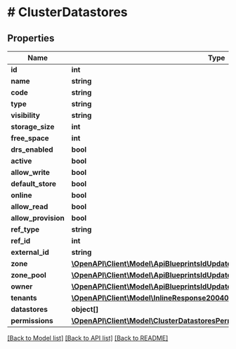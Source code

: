 # # ClusterDatastores

## Properties

Name | Type | Description | Notes
------------ | ------------- | ------------- | -------------
**id** | **int** |  | [optional]
**name** | **string** |  | [optional]
**code** | **string** |  | [optional]
**type** | **string** |  | [optional]
**visibility** | **string** |  | [optional]
**storage_size** | **int** |  | [optional]
**free_space** | **int** |  | [optional]
**drs_enabled** | **bool** |  | [optional]
**active** | **bool** |  | [optional]
**allow_write** | **bool** |  | [optional]
**default_store** | **bool** |  | [optional]
**online** | **bool** |  | [optional]
**allow_read** | **bool** |  | [optional]
**allow_provision** | **bool** |  | [optional]
**ref_type** | **string** |  | [optional]
**ref_id** | **int** |  | [optional]
**external_id** | **string** |  | [optional]
**zone** | [**\OpenAPI\Client\Model\ApiBlueprintsIdUpdatePermissionsResourcePermissionSites**](ApiBlueprintsIdUpdatePermissionsResourcePermissionSites.md) |  | [optional]
**zone_pool** | [**\OpenAPI\Client\Model\ApiBlueprintsIdUpdatePermissionsResourcePermissionSites**](ApiBlueprintsIdUpdatePermissionsResourcePermissionSites.md) |  | [optional]
**owner** | [**\OpenAPI\Client\Model\ApiBlueprintsIdUpdatePermissionsResourcePermissionSites**](ApiBlueprintsIdUpdatePermissionsResourcePermissionSites.md) |  | [optional]
**tenants** | [**\OpenAPI\Client\Model\InlineResponse20040AppDeployInstance[]**](InlineResponse20040AppDeployInstance.md) |  | [optional]
**datastores** | **object[]** |  | [optional]
**permissions** | [**\OpenAPI\Client\Model\ClusterDatastoresPermissions**](ClusterDatastoresPermissions.md) |  | [optional]

[[Back to Model list]](../../README.md#models) [[Back to API list]](../../README.md#endpoints) [[Back to README]](../../README.md)
